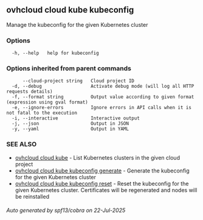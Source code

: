 ## ovhcloud cloud kube kubeconfig

Manage the kubeconfig for the given Kubernetes cluster

### Options

```
  -h, --help   help for kubeconfig
```

### Options inherited from parent commands

```
      --cloud-project string   Cloud project ID
  -d, --debug                  Activate debug mode (will log all HTTP requests details)
  -f, --format string          Output value according to given format (expression using gval format)
  -e, --ignore-errors          Ignore errors in API calls when it is not fatal to the execution
  -i, --interactive            Interactive output
  -j, --json                   Output in JSON
  -y, --yaml                   Output in YAML
```

### SEE ALSO

* [ovhcloud cloud kube](ovhcloud_cloud_kube.md)	 - List Kubernetes clusters in the given cloud project
* [ovhcloud cloud kube kubeconfig generate](ovhcloud_cloud_kube_kubeconfig_generate.md)	 - Generate the kubeconfig for the given Kubernetes cluster
* [ovhcloud cloud kube kubeconfig reset](ovhcloud_cloud_kube_kubeconfig_reset.md)	 - Reset the kubeconfig for the given Kubernetes cluster. Certificates will be regenerated and nodes will be reinstalled

###### Auto generated by spf13/cobra on 22-Jul-2025

